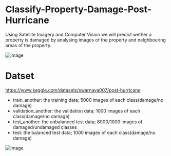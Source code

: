 # Classify-Property-Damage-Post-Hurricane
Using Satellite Imagery and Computer Vision we will predict wether a property is damaged by analysing images of the property and neighbouring areas of the property.

![image](https://github.com/user-attachments/assets/4df213d1-8499-47f3-90c2-e28c69b9acfe)


# Datset 
https://www.kaggle.com/datasets/swarnava007/post-hurricane

- train_another: the training data; 5000 images of each class(damage/no damage)
- validation_another: the validation data; 1000 images of each class(damage/no damage)
- test_another: the unbalanced test data; 8000/1000 images of damaged/undamaged classes
- test: the balanced test data; 1000 images of each class(damage/no damage)

![image](https://github.com/user-attachments/assets/45c03136-1b52-461e-8261-0545bbf4b095)
